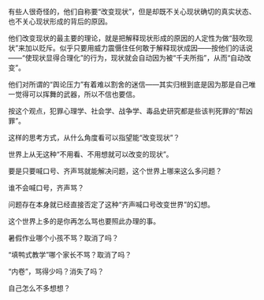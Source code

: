 有些人很奇怪的，他们自称要“改变现状”，但是却既不关心现状确切的真实状态、也不关心现状形成的背后的原因。

他们改变现状的最主要的理论，就是把解释现状形成的原因的人定性为做“鼓吹现状”来加以贬斥。似乎只要用威力震慑住任何敢于解释现状成因——按他们的话说——“使现状显得合理化”的行为，现状就会自动因为被“千夫所指”，从而“自动改变”。

他们对所谓的“舆论压力”有着难以割舍的迷信——其实归根到底是因为那是自己唯一觉得可以挥舞的武器，所以不信也要信。

按这个观点，犯罪心理学、社会学、战争学、毒品史研究都是些该判死罪的“帮凶罪”。

这样的思考方式，从什么角度看可以指望能“改变现状”？

世界上从无这种“不用看、不用想就可以改变的现状”。

要是只要喊口号、齐声骂就能解决问题，这个世界上哪来这么多问题？

谁不会喊口号，齐声骂？

问题存在本身就已经直接否定了这种“齐声喊口号改变世界”的幻想。

这个世界上多的是你再怎么骂也要照此办理的事。

暑假作业哪个小孩不骂？取消了吗？

“填鸭式教学”哪个家长不骂？取消了吗？

“内卷”，骂得少吗？消失了吗？

自己怎么不多想想？

